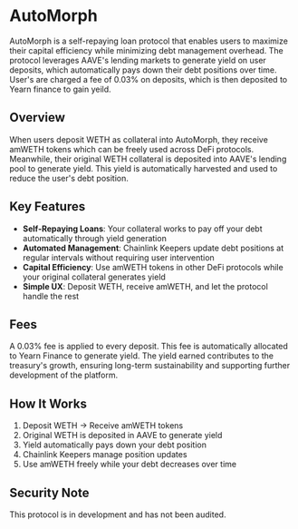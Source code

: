 # AutoMorph

AutoMorph is a self-repaying loan protocol that enables users to maximize their capital efficiency while minimizing debt management overhead. The protocol leverages AAVE's lending markets to generate yield on user deposits, which automatically pays down their debt positions over time. User's are charged a fee of 0.03% on deposits, which is then deposited to Yearn finance to gain yeild.

## Overview

When users deposit WETH as collateral into AutoMorph, they receive amWETH tokens which can be freely used across DeFi protocols. Meanwhile, their original WETH collateral is deposited into AAVE's lending pool to generate yield. This yield is automatically harvested and used to reduce the user's debt position.

## Key Features

- **Self-Repaying Loans**: Your collateral works to pay off your debt automatically through yield generation
- **Automated Management**: Chainlink Keepers update debt positions at regular intervals without requiring user intervention
- **Capital Efficiency**: Use amWETH tokens in other DeFi protocols while your original collateral generates yield
- **Simple UX**: Deposit WETH, receive amWETH, and let the protocol handle the rest

## Fees 
A 0.03% fee is applied to every deposit. This fee is automatically allocated to Yearn Finance to generate yield. The yield earned contributes to the treasury's growth, ensuring long-term sustainability and supporting further development of the platform.

## How It Works

1. Deposit WETH → Receive amWETH tokens
2. Original WETH is deposited in AAVE to generate yield
3. Yield automatically pays down your debt position
4. Chainlink Keepers manage position updates
5. Use amWETH freely while your debt decreases over time

## Security Note

This protocol is in development and has not been audited.

